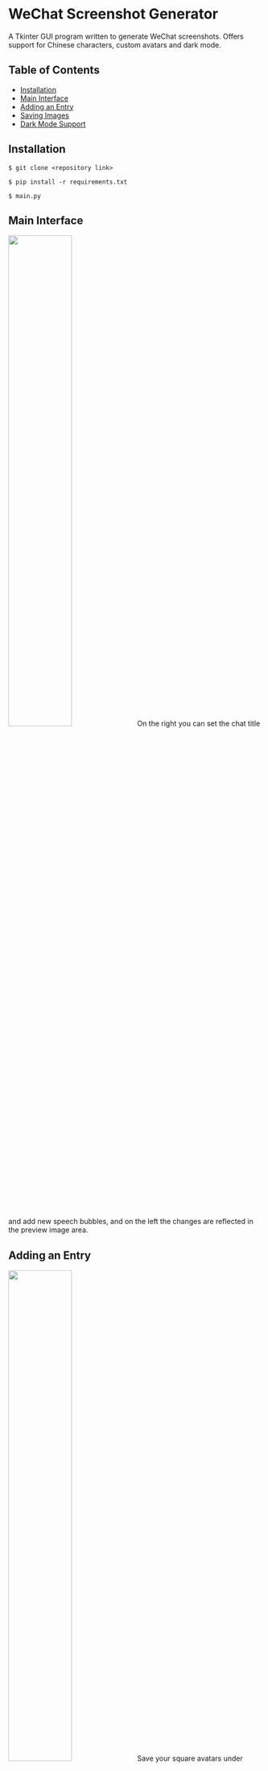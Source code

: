 # WeChat Screenshot Generator
A Tkinter GUI program written to generate WeChat screenshots. Offers support for Chinese characters, custom avatars and dark mode.

## Table of Contents
* [Installation](#installation)
* [Main Interface](#main-interface)
* [Adding an Entry](#adding-an-entry)
* [Saving Images](#saving-images)
* [Dark Mode Support](#dark-mode-support)

## Installation
```
$ git clone <repository link>
```
```
$ pip install -r requirements.txt
```
```
$ main.py
```

## Main Interface
<img src="https://user-images.githubusercontent.com/61149391/128868735-996bd8fb-5799-4edf-8180-9c9a4ce24666.png" width=50% height=50%>
On the right you can set the chat title and add new speech bubbles, and on the left the changes are reflected in the preview image area.

## Adding an Entry
<img src="https://user-images.githubusercontent.com/61149391/128868975-d398fab7-2c2e-44f1-9f06-90dbadee1c19.png" width=50% height=50%>
Save your square avatars under files\avatars in either .png or .jpg format. They do not need to be manually resized. You do not need to select an avatar or side if you are adding a time marker.

## Saving Images
<img src="https://user-images.githubusercontent.com/61149391/128869574-539a09ea-02da-44a1-8b9e-3c4ebb2a9a52.png" width=50% height=50%>
You can choose to either save the entire screenshot or only the selected speech bubble (or time marker). Outputs will be saved under the "output" folder, which will be automatically created.

## Dark Mode Support
<img src="https://user-images.githubusercontent.com/61149391/128869640-c7efdaec-4ac9-4ccd-a6de-721c993d298f.png" width=50% height=50%>
You can toggle between dark & light mode at any time.
